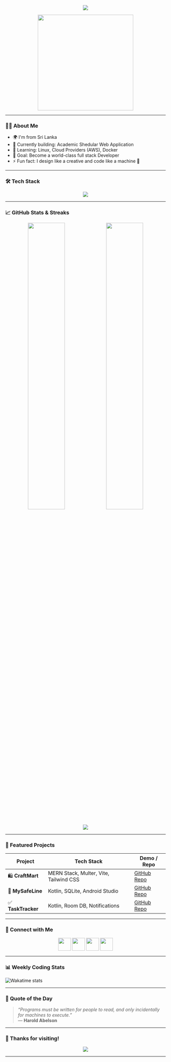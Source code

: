 <!-- Profile Header -->
<p align="center">
  <img src="https://readme-typing-svg.demolab.com/?lines=Hi+There!+👋+I'm+Your+Name;Full+Stack+Developer;MERN+Stack+Specialist;Android+%26+Web+App+Developer&font=Fira%20Code&center=true&width=600&height=45&color=58A6FF&vCenter=true&pause=1000&size=22" />
</p>

<p align="center">
  <img src="https://media.giphy.com/media/qgQUggAC3Pfv687qPC/giphy.gif" width="300" />
</p>

---

### 👨‍💻 About Me

- 🌍 I'm from Sri Lanka
- 🔭 Currently building: Academic Shedular Web Application   
- 🌱 Learning: Linux, Cloud Providers (AWS), Docker
- 🎯 Goal: Become a world-class full stack Developer
- ⚡ Fun fact: I design like a creative and code like a machine 🚀

---

### 🛠️ Tech Stack

<div align="center">
  <img src="https://skillicons.dev/icons?i=react,nodejs,mongodb,express,js,html,css,tailwind,kotlin,androidstudio,figma,git,github,vite,bootstrap,firebase" />
</div>

---

### 📈 GitHub Stats & Streaks

<p align="center">
  <img src="https://github-readme-stats.vercel.app/api?username=your-github-username&show_icons=true&theme=tokyonight&rank_icon=github&hide_border=true" width="48%" />
  <img src="https://github-readme-streak-stats.herokuapp.com/?user=your-github-username&theme=tokyonight&hide_border=true" width="48%" />
</p>

<p align="center">
  <img src="https://github-profile-summary-cards.vercel.app/api/cards/profile-details?username=your-github-username&theme=tokyonight" />
</p>

---

### 📂 Featured Projects

| Project | Tech Stack | Demo / Repo |
|--------|------------|-------------|
| 🛍️ **CraftMart** | MERN Stack, Multer, Vite, Tailwind CSS | [GitHub Repo](https://github.com/your-github-username/craftmart) |
| 📱 **MySafeLine** | Kotlin, SQLite, Android Studio | [GitHub Repo](https://github.com/your-github-username/mysafeline) |
| ✅ **TaskTracker** | Kotlin, Room DB, Notifications | [GitHub Repo](https://github.com/your-github-username/tasktracker) |

---

### 🔗 Connect with Me

<p align="center">
  <a href="https://github.com/your-github-username"><img src="https://skillicons.dev/icons?i=github" height="40" /></a>
  <a href="https://linkedin.com/in/your-linkedin"><img src="https://skillicons.dev/icons?i=linkedin" height="40" /></a>
  <a href="mailto:your.email@example.com"><img src="https://skillicons.dev/icons?i=gmail" height="40" /></a>
  <a href="https://yourwebsite.com"><img src="https://img.shields.io/badge/Portfolio-%23000000.svg?style=for-the-badge&logo=firefox&logoColor=white" height="40" /></a>
</p>

---

### 📊 Weekly Coding Stats

<!-- Use https://github.com/anuraghazra/github-readme-stats or Wakatime -->
<!-- Requires a Wakatime account if you want live stats -->
<!-- Remove this section if not needed -->

![Wakatime stats](https://github-readme-stats.vercel.app/api/wakatime?username=yourusername&theme=tokyonight)

---

### 🧠 Quote of the Day

> _“Programs must be written for people to read, and only incidentally for machines to execute.”_  
> — **Harold Abelson**

---

### 🙌 Thanks for visiting!

<p align="center">
  <img src="https://visitcount.itsvg.in/api?id=your-github-username&icon=2&color=4" />
</p>

---

